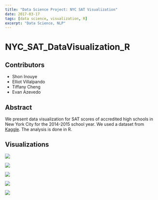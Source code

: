 ```yaml
---
title: "Data Science Project: NYC SAT Visualization"
date: 2017-03-17
tags: [data science, visualization, R]
excerpt: "Data Science, NLP"
---
```


# NYC_SAT_DataVisualization_R

## Contributors
* Shon Inouye
* Elliot Villalpando
* Tiffany Cheng
* Evan Azevedo

## Abstract
We present data visualization for SAT scores of accredited high schools in New York City for the 2014-2015 school year. We used a dataset from [Kaggle](https://www.kaggle.com/nycopendata/high-schools). The analysis is done in R.

## Visualizations

![](/assets/images/NYC-SAT/NYCmap.png)

![](/assets/images/NYC-SAT/SchoolLocationPlot.png)

![](/assets/images/NYC-SAT/SchoolPlot_SATscores.png)

![](/assets/images/NYC-SAT/BoroughsVSAvgSAT.png)

![](/assets/images/NYC-SAT/SchoolLocation_Boroughs.png)
